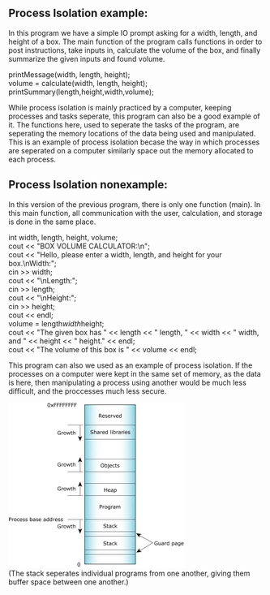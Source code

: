 ## Process Isolation example: 
In this program we have a simple IO prompt asking for a width, length, and height of a box. The main function of the program calls functions in order to post instructions, take inputs in, calculate the volume of the box, 
and finally summarize the given inputs and found volume. 

printMessage(width, length, height);    
volume = calculate(width, length, height);    
printSummary(length,height,width,volume);   

While process isolation is mainly practiced by a computer, keeping processes and tasks seperate, this program can also be a good example of it. The functions here, used to seperate the tasks of the program, are seperating the 
memory locations of the data being used and manipulated. This is an example of process isolation becase the way in which processes are seperated on a computer similarly space out the memory allocated to each process. 




## Process Isolation nonexample: 
In this version of the previous program, there is only one function (main). In this main function, all communication with the user, calculation, and storage is done in the same place. 

int width, length, height, volume;    
	cout << "BOX VOLUME CALCULATOR:\n";   
	cout << "Hello, please enter a width, length, and height for your box.\nWidth:";    
	cin >> width;   
	cout << "\nLength:";    
	cin >> length;    
	cout << "\nHeight:";    
	cin >> height;        
	cout << endl;   
	volume = length*width*height;   
	cout << "The given box has " << length << " length, " << width << " width, and " << height << " height." << endl;   
	cout << "The volume of this box is " << volume << endl;   

This program can also we used as an example of process isolation. If the processes on a computer were kept in the same set of memory, as the data is here, then manipulating a process using another would be much less
difficult, and the proccesses much less secure. 



![ProcessIsolation Image](ProcessIsolation.jpg)   
(The stack seperates individual programs from one another, giving them buffer space between one another.)
